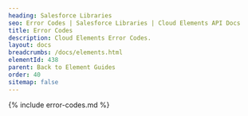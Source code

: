 ```yaml
---
heading: Salesforce Libraries
seo: Error Codes | Salesforce Libraries | Cloud Elements API Docs
title: Error Codes
description: Cloud Elements Error Codes.
layout: docs
breadcrumbs: /docs/elements.html
elementId: 438
parent: Back to Element Guides
order: 40
sitemap: false
---
```


{% include error-codes.md %}
